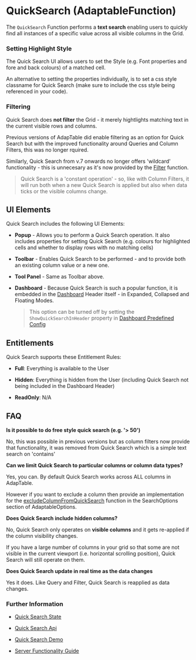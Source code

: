 # QuickSearch (AdaptableFunction)

The `QuickSearch` Function performs a **text search** enabling users to quickly find all instances of a specific value across all visible columns in the Grid.

### Setting Highlight Style

The Quick Search UI allows users to set the Style (e.g. Font properties and fore and back colours) of a matched cell.  

An alternative to setting the properties individually, is to set a css style classname for Quick Search (make sure to include the css style being referenced in your code).

### Filtering

Quick Search does **not filter** the Grid - it merely hightlights matching text in the current visible rows and columns.

Previous versions of AdapTable did enable filtering as an option for Quick Search but with the improved functionality around Queries and Column Filters, this was no longer rquired.

Similarly, Quick Search from v.7 onwards no longer offers 'wildcard' functionality - this is unnecesary as it's now provided by the [Filter](filter-function.md) function.

> Quick Search is a 'constant operation' - so, like with Column Filters, it will run both when a new Quick Search is applied but also when data ticks or the visible columns change.


## UI Elements

Quick Search includes the following UI Elements:

- **Popup** - Allows you to perform a Quick Search operation.  It also includes properties for setting Quick Search (e.g. colours for highlighted cells and whether to display rows with no matching cells)

- **Toolbar** - Enables Quick Search to be performed - and to provide both an existing column value or a new one.

- **Tool Panel** - Same as Toolbar above.

- **Dashboard** - Because Quick Search is such a popular function, it is embedded in the [Dashboard](./dashboard-function.md) Header itself - in Expanded, Collapsed and Floating Modes.

    > This option can be turned off by setting the `ShowQuickSearchInHeader` property in [Dashboard Predefined Config](https://api.adaptabletools.com/interfaces/_src_predefinedconfig_dashboardstate_.dashboardstate.html#showquicksearchinheader)
    

## Entitlements

Quick Search supports these Entitlement Rules:

- **Full**: Everything is available to the User

- **Hidden**: Everything is hidden from the User (including Quick Search not being included in the Dashboard Header)

- **ReadOnly**: N/A

## FAQ


**Is it possible to do free style quick search (e.g. '> 50')**

No, this was possible in previous versions but as column filters now provide that functionality, it was removed from Quick Search which is a simple text search on 'contains'

**Can we limit Quick Search to particular columns or column data types?**

Yes, you can. By default Quick Search works across ALL columns in AdapTable.

However if you want to exclude a column then provide an implementation for the [excludeColumnFromQuickSearch](https://api.adaptabletools.com/interfaces/_src_adaptableoptions_searchoptions_.searchoptions.html#excludecolumnfromquicksearch) function in the SearchOptions section of AdaptableOptions.

**Does Quick Search include hidden columns?**

No, Quick Search only operates on **visible columns** and it gets re-applied if the column visibility changes. 

If you have a large number of columns in your grid so that some are not visible in the current viewport (i.e. horizontal scrolling position), Quick Search will still operate on them.

**Does Quick Search update in real time as the data changes**

Yes it does. Like Query and Filter, Quick Search is reapplied as data changes.


### Further Information

- [Quick Search State](https://api.adaptabletools.com/interfaces/_src_predefinedconfig_quicksearchstate_.quicksearchstate.html)

- [Quick Search Api](https://api.adaptabletools.com/interfaces/_src_api_quicksearchapi_.quicksearchapi.html)

- [Quick Search Demo](https://demo.adaptabletools.com/search/aggridquicksearchdemo)

- [Server Functionality Guide](../guides/adaptable-server-functionality-guide.md)